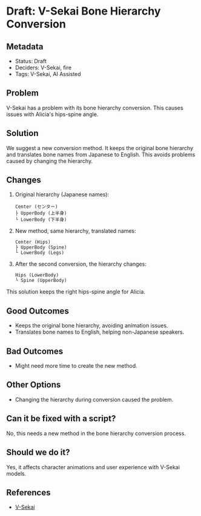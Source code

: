 # Draft: V-Sekai Bone Hierarchy Conversion

## Metadata

- Status: Draft <!-- draft | proposed | rejected | accepted | deprecated | superseded by -->
- Deciders: V-Sekai, fire
- Tags: V-Sekai, AI Assisted

## Problem

V-Sekai has a problem with its bone hierarchy conversion. This causes issues with Alicia's hips-spine angle.

## Solution

We suggest a new conversion method. It keeps the original bone hierarchy and translates bone names from Japanese to English. This avoids problems caused by changing the hierarchy.

## Changes

1. Original hierarchy (Japanese names):

   ```
   Center (センター)
   ├ UpperBody (上半身)
   └ LowerBody (下半身)
   ```

2. New method, same hierarchy, translated names:

   ```
   Center (Hips)
   ├ UpperBody (Spine)
   └ LowerBody (Legs)
   ```

3. After the second conversion, the hierarchy changes:
   ```
   Hips (LowerBody)
   └ Spine (UpperBody)
   ```

This solution keeps the right hips-spine angle for Alicia.

## Good Outcomes

- Keeps the original bone hierarchy, avoiding animation issues.
- Translates bone names to English, helping non-Japanese speakers.

## Bad Outcomes

- Might need more time to create the new method.

## Other Options

- Changing the hierarchy during conversion caused the problem.

## Can it be fixed with a script?

No, this needs a new method in the bone hierarchy conversion process.

## Should we do it?

Yes, it affects character animations and user experience with V-Sekai models.

## References

- [V-Sekai](https://v-sekai.org/)
